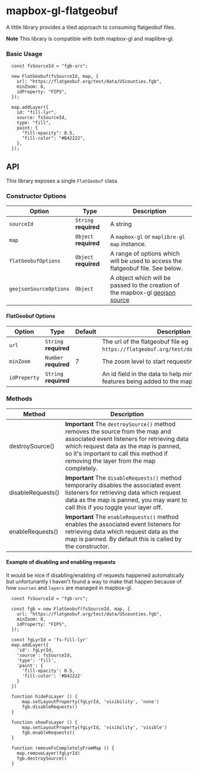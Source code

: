 # mapbox-gl-flatgeobuf
A little library provides a tiled approach to consuming flatgeobuf files.

**Note** This library is compatible with both mapbox-gl and maplibre-gl.

### Basic Usage
````
  const fsSourceId = "fgb-src";

  new FlatGeobuf(fsSourceId, map, {
    url: "https://flatgeobuf.org/test/data/UScounties.fgb",
    minZoom: 8,
    idProperty: "FIPS",
  });

  map.addLayer({
    id: "fill-lyr",
    source: fsSourceId,
    type: "fill",
    paint: {
      "fill-opacity": 0.5,
      "fill-color": "#B42222",
    },
  });
````

## API
This library exposes a single `FlatGeobuf` class 

### Constructor Options
| Option | Type | Description |
--- | --- | ---
| `sourceId` | `String` **required** | A string  |
| `map` | `Object` **required** | A `mapbox-gl` or `maplibre-gl` `map` instance. |
| `flatGeobufOptions` | `Object` **required** | A range of options which will be used to access the flatgeobuf file. See below. |
| `geojsonSourceOptions` | `Object` | A object which will be passed to the creation of the mapbox-gl [geojson source](https://docs.mapbox.com/mapbox-gl-js/style-spec/sources/#geojson) |


#### FlatGeobuf Options
| Option | Type | Default | Description |
--- | --- | --- | ---
| `url` | `String` **required** | | The url of the flatgeobuf file eg `https://flatgeobuf.org/test/data/UScounties.fgb`. |
| `minZoom` | `Number` **required**  | 7 | The zoom level to start requesting tiles. |
| `idProperty` | `String` **required** | | An id field in the data to help minimise duplicate features being added to the map |


### Methods
| Method  | Description |
------- | -----------
| destroySource() | **Important** The `destroySource()` method removes the source from the map and associated event listeners for retrieving data which request data as the map is panned, so it's important to call this method if removing the layer from the map completely. |
| disableRequests() | **Important**  The `disableRequests()` method temporarily disables the associated event listeners for retrieving data which request data as the map is panned, you may want to call this if you toggle your layer off. |
| enableRequests() | **Important**  The `enableRequests()` method enables the associated event listeners for retrieving data which request data as the map is panned. By default this is called by the constructor. |


#### Example of disabling and enabling requests
It would be nice if disabling/enabling of requests happened automatically but unfortunantly I haven't found a way to make that happen because of how `sources` and `layers` are managed in mapbox-gl.
````
  const fsSourceId = "fgb-src";

  const fgb = new FlatGeobuf(fsSourceId, map, {
    url: "https://flatgeobuf.org/test/data/UScounties.fgb",
    minZoom: 8,
    idProperty: "FIPS",
  });
    
  const fgLyrId = 'fs-fill-lyr'
  map.addLayer({
    'id': fgLyrId,
    'source': fsSourceId,
    'type': 'fill',
    'paint': {
      'fill-opacity': 0.5,
      'fill-color': '#B42222'
    }
  })

  function hideFsLayer () {
      map.setLayoutProperty(fgLyrId, 'visibility', 'none')
      fgb.disableRequests()
  }

  function showFsLayer () {
      map.setLayoutProperty(fgLyrId, 'visibility', 'visible')
      fgb.enableRequests()
  }

  function removeFsCompletelyFromMap () {
    map.removeLayer(fgLyrId)
    fgb.destroySource()
  }
````